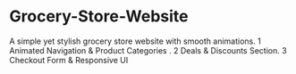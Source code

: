 # Grocery-Store-Website
A simple yet stylish grocery store website with smooth animations. 1 Animated Navigation &amp; Product Categories . 2 Deals &amp; Discounts Section. 3  Checkout Form &amp; Responsive UI
